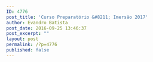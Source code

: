 ```yaml
---
ID: 4776
post_title: 'Curso Preparatório &#8211; Imersão 2017'
author: Evandro Batista
post_date: 2016-09-25 13:46:37
post_excerpt: ""
layout: post
permalink: /?p=4776
published: false
---
```

&nbsp;

&nbsp;
